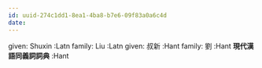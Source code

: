 ```yaml
---
id: uuid-274c1dd1-8ea1-4ba8-b7e6-09f83a0a6c4d
date: 
---
```


given: Shuxin :Latn
family: Liu :Latn
given: 叔新 :Hant
family: 劉 :Hant
**現代漢語同義詞詞典** :Hant